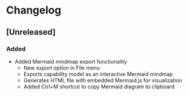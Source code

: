 # Changelog

## [Unreleased]

### Added
- Added Mermaid mindmap export functionality
  - New export option in File menu
  - Exports capability model as an interactive Mermaid mindmap
  - Generates HTML file with embedded Mermaid.js for visualization
  - Added Ctrl+M shortcut to copy Mermaid diagram to clipboard
